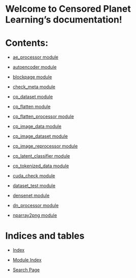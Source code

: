 <!-- Censored Planet Learning documentation master file, created by
sphinx-quickstart on Fri Feb 18 06:47:00 2022.
You can adapt this file completely to your liking, but it should at least
contain the root `toctree` directive. -->
# Welcome to Censored Planet Learning’s documentation!

# Contents:


* [ae_processor module](ae_processor.md)


* [autoencoder module](autoencoder.md)


* [blockpage module](blockpage.md)


* [check_meta module](check_meta.md)


* [cp_dataset module](cp_dataset.md)


* [cp_flatten module](cp_flatten.md)


* [cp_flatten_processor module](cp_flatten_processor.md)


* [cp_image_data module](cp_image_data.md)


* [cp_image_dataset module](cp_image_dataset.md)


* [cp_image_reprocessor module](cp_image_reprocessor.md)


* [cp_latent_classifier module](cp_latent_classifier.md)


* [cp_tokenized_data module](cp_tokenized_data.md)


* [cuda_check module](cuda_check.md)


* [dataset_test module](dataset_test.md)


* [densenet module](densenet.md)


* [dn_processor module](dn_processor.md)


* [nparray2png module](nparray2png.md)


# Indices and tables


* [Index](genindex.md)


* [Module Index](py-modindex.md)


* [Search Page](search.md)

